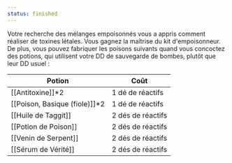 ```yaml
---
status: finished
---
```

Votre recherche des mélanges empoisonnés vous a appris comment réaliser de toxines létales. Vous gagnez la maîtrise du kit d'empoisonneur. De plus, vous pouvez fabriquer les poisons suivants quand vous concoctez des potions, qui utilisent votre DD de sauvegarde de bombes, plutôt que leur DD usuel : 

| Potion                         | Coût              |
| ------------------------------ | ----------------- |
| [[Antitoxine]]\*2              | 1 dé de réactifs  |
| [[Poison, Basique (fiole)]]\*2 | 1 dé de réactifs  |
| [[Huile de Taggit]]            | 2 dés de réactifs |
| [[Potion de Poison]]           | 2 dés de réactifs |
| [[Venin de Serpent]]           | 2 dés de réactifs |
| [[Sérum de Vérité]]            | 2 dés de réactifs |
